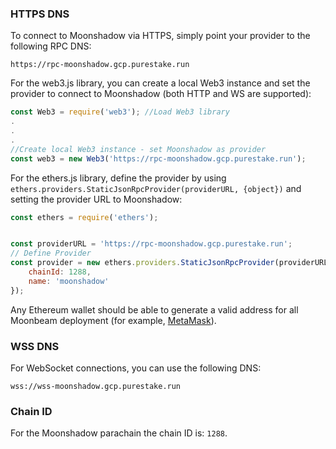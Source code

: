 ### HTTPS DNS

To connect to Moonshadow via HTTPS, simply point your provider to the following RPC DNS:

```
https://rpc-moonshadow.gcp.purestake.run
```

For the web3.js library, you can create a local Web3 instance and set the provider to connect to Moonshadow (both HTTP and WS are supported):

```js
const Web3 = require('web3'); //Load Web3 library
.
.
.
//Create local Web3 instance - set Moonshadow as provider
const web3 = new Web3('https://rpc-moonshadow.gcp.purestake.run'); 
```
For the ethers.js library, define the provider by using `ethers.providers.StaticJsonRpcProvider(providerURL, {object})` and setting the provider URL to Moonshadow:

```js
const ethers = require('ethers');


const providerURL = 'https://rpc-moonshadow.gcp.purestake.run';
// Define Provider
const provider = new ethers.providers.StaticJsonRpcProvider(providerURL, {
    chainId: 1288,
    name: 'moonshadow'
});
```

Any Ethereum wallet should be able to generate a valid address for all Moonbeam deployment (for example, [MetaMask](https://metamask.io/)).

### WSS DNS

For WebSocket connections, you can use the following DNS:

```
wss://wss-moonshadow.gcp.purestake.run
```

### Chain ID

For the Moonshadow parachain the chain ID is: `1288`.

